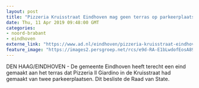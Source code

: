 ```yaml
---
layout: post
title: "Pizzeria Kruisstraat Eindhoven mag geen terras op parkeerplaatsen"
date: Thu, 11 Apr 2019 09:48:00 GMT
categories: 
- noord-brabant 
- eindhoven 
externe_link: "https://www.ad.nl/eindhoven/pizzeria-kruisstraat-eindhoven-mag-geen-terras-op-parkeerplaatsen~a0a4d761/"
feature_image: "https://images2.persgroep.net/rcs/e9d-RA-E1bLwdofEosA89hsiCpI/diocontent/108242278/_fitwidth/400/?appId=21791a8992982cd8da851550a453bd7f&quality=0.7"
---
```


DEN HAAG/EINDHOVEN - De gemeente Eindhoven heeft terecht een eind gemaakt aan het terras dat Pizzeria Il Giardino in de Kruisstraat had gemaakt van twee parkeerplaatsen. Dit besliste de Raad van State.

